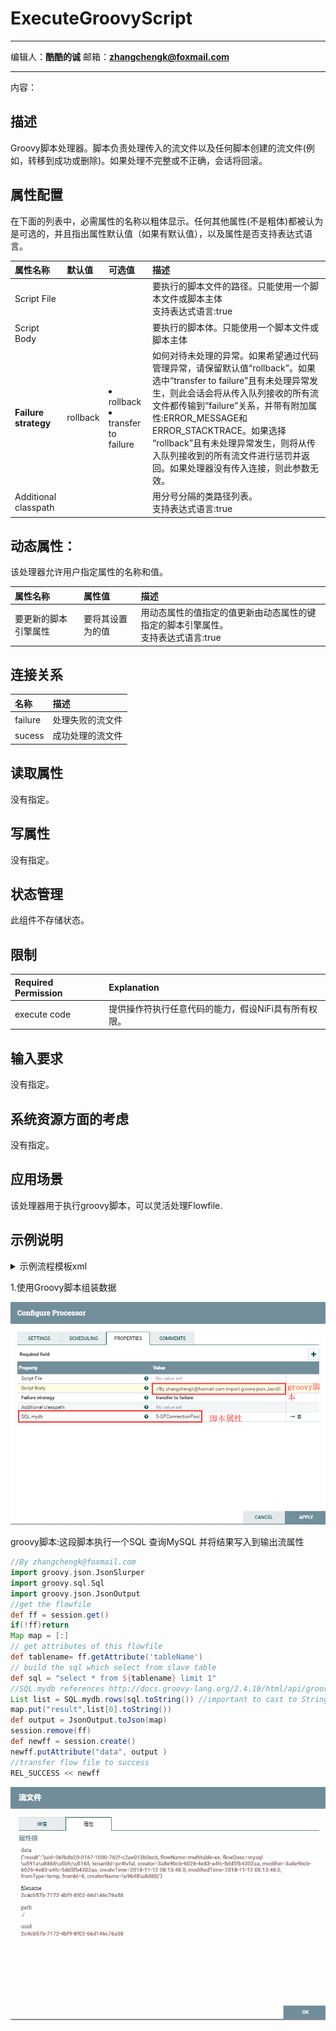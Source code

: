 # ExecuteGroovyScript
***
编辑人：__**酷酷的诚**__  邮箱：**zhangchengk@foxmail.com** 
***
内容：


## 描述

Groovy脚本处理器。脚本负责处理传入的流文件以及任何脚本创建的流文件(例如，转移到成功或删除)。如果处理不完整或不正确，会话将回滚。

## 属性配置

在下面的列表中，必需属性的名称以粗体显示。任何其他属性(不是粗体)都被认为是可选的，并且指出属性默认值（如果有默认值），以及属性是否支持表达式语言。

|属性名称|默认值|可选值|描述|
|:-|:-|:-|:-|
|Script File|||要执行的脚本文件的路径。只能使用一个脚本文件或脚本主体<br>支持表达式语言:true|
|Script Body|||要执行的脚本体。只能使用一个脚本文件或脚本主体|
|**Failure strategy**|rollback|<li>rollback</li><li>transfer to failure</li>|如何对待未处理的异常。如果希望通过代码管理异常，请保留默认值“rollback”。如果选中“transfer to failure”且有未处理异常发生，则此会话会将从传入队列接收的所有流文件都传输到“failure”关系，并带有附加属性:ERROR_MESSAGE和ERROR_STACKTRACE。如果选择 “rollback”且有未处理异常发生，则将从传入队列接收到的所有流文件进行惩罚并返回。如果处理器没有传入连接，则此参数无效。|
|Additional classpath|||用分号分隔的类路径列表。<br>支持表达式语言:true|

## 动态属性：

该处理器允许用户指定属性的名称和值。

|属性名称|属性值|描述|
|:-|:-|:-|
|要更新的脚本引擎属性|要将其设置为的值|用动态属性的值指定的值更新由动态属性的键指定的脚本引擎属性。<br>支持表达式语言:true|

## 连接关系

|名称|描述|
|:-|:-|
|failure|处理失败的流文件|
|sucess|成功处理的流文件|

## 读取属性

没有指定。

## 写属性

没有指定。

## 状态管理

此组件不存储状态。

## 限制

|Required Permission|Explanation|
|:-|:-|
|execute code|提供操作符执行任意代码的能力，假设NiFi具有所有权限。|

## 输入要求

没有指定。

## 系统资源方面的考虑

没有指定。

## 应用场景

该处理器用于执行groovy脚本，可以灵活处理Flowfile.

## 示例说明

<details>
<summary>示例流程模板xml</summary>
<p>流程图</p>
<img src="./img/ExecuteGroovyScript/demo.png">
<p>流程模板xml(1.9.2)</p>
链接: <a target="_blank" href="https://pan.baidu.com/s/1iTQNOeBRlH_wTJ3R3mmIAA&shfl=shareset">百度云盘</a> 提取码: nnt8 
</details>

1.使用Groovy脚本组装数据

![](./img/ExecuteGroovyScript/config.png)

groovy脚本:这段脚本执行一个SQL 查询MySQL 并将结果写入到输出流属性 

```groovy
//By zhangchengk@foxmail.com
import groovy.json.JsonSlurper
import groovy.sql.Sql
import groovy.json.JsonOutput 
//get the flowfile  
def ff = session.get()
if(!ff)return
Map map = [:]
// get attributes of this flowfile
def tablename= ff.getAttribute('tableName')
// build the sql which select from slave table
def sql = "select * from ${tablename} limit 1"
//SQL.mydb references http://docs.groovy-lang.org/2.4.10/html/api/groovy/sql/Sql.html object
List list = SQL.mydb.rows(sql.toString()) //important to cast to String
map.put("result",list[0].toString())
def output = JsonOutput.toJson(map)
session.remove(ff)
def newff = session.create()
newff.putAttribute("data", output )
//transfer flow file to success
REL_SUCCESS << newff
```

![](./img/ExecuteGroovyScript/result.png)